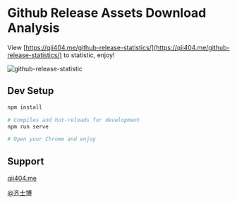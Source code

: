 # Github Release Assets Download Analysis

View [https://qii404.me/github-release-statistics/](https://qii404.me/github-release-statistics/) to statistic, enjoy!

![github-release-statistic](https://cdn.jsdelivr.net/gh/qishibo/img/202109031628440.jpeg)

## Dev Setup

```bash
npm install

# Compiles and hot-reloads for development
npm run serve

# Open your Chrome and enjoy
```

## Support

[qii404.me](https://qii404.me/)

[@齐士博](https://weibo.com/shiboooo/)
